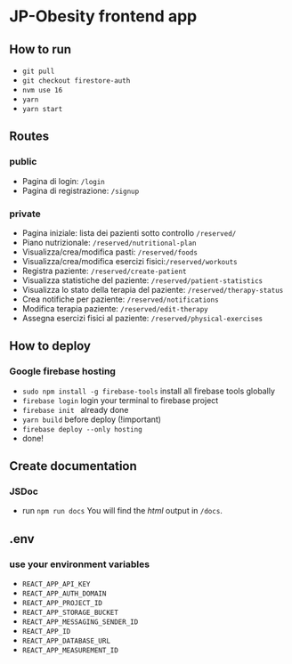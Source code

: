 # JP-Obesity frontend app

## How to run

- `git pull`
- `git checkout firestore-auth`
- `nvm use 16`
- `yarn`
- `yarn start`

## Routes

### public

- Pagina di login: `/login`
- Pagina di registrazione: `/signup`

### private

- Pagina iniziale: lista dei pazienti sotto controllo `/reserved/`
- Piano nutrizionale: `/reserved/nutritional-plan`
- Visualizza/crea/modifica pasti: `/reserved/foods`
- Visualizza/crea/modifica esercizi fisici:`/reserved/workouts`
- Registra paziente: `/reserved/create-patient`
- Visualizza statistiche del paziente: `/reserved/patient-statistics`
- Visualizza lo stato della terapia del paziente: `/reserved/therapy-status`
- Crea notifiche per paziente: `/reserved/notifications`
- Modifica terapia paziente: `/reserved/edit-therapy`
- Assegna esercizi fisici al paziente: `/reserved/physical-exercises`

## How to deploy

### Google firebase hosting

- `sudo npm install -g firebase-tools` install all firebase tools globally
- `firebase login` login your terminal to firebase project
- `firebase init ` already done
- `yarn build` before deploy (!important)
- `firebase deploy --only hosting`
- done!

## Create documentation

### JSDoc

- run `npm run docs`
  You will find the _html_ output in `/docs`.

## .env

### use your environment variables

- `REACT_APP_API_KEY`
- `REACT_APP_AUTH_DOMAIN`
- `REACT_APP_PROJECT_ID`
- `REACT_APP_STORAGE_BUCKET`
- `REACT_APP_MESSAGING_SENDER_ID`
- `REACT_APP_ID`
- `REACT_APP_DATABASE_URL`
- `REACT_APP_MEASUREMENT_ID`
